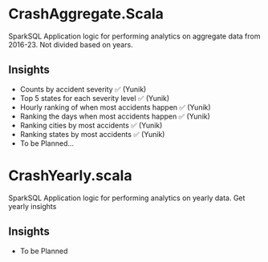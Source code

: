 # CrashAggregate.Scala

SparkSQL Application logic for performing analytics on aggregate data from 2016-23. Not divided based on years.

## Insights
- Counts by accident severity :white_check_mark: (Yunik)
- Top 5 states for each severity level :white_check_mark: (Yunik)
- Hourly ranking of when most accidents happen :white_check_mark: (Yunik)
- Ranking the days when most accidents happen :white_check_mark: (Yunik)
- Ranking cities by most accidents :white_check_mark: (Yunik)
- Ranking states by most accidents :white_check_mark: (Yunik)
- To be Planned...


# CrashYearly.scala
SparkSQL Application logic for performing analytics on yearly data. Get yearly insights

## Insights
- To be Planned

